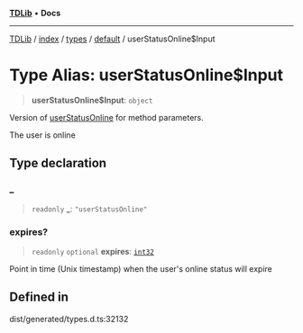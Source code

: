[**TDLib**](../../../../../../README.md) • **Docs**

***

[TDLib](../../../../../../modules.md) / [index](../../../../../README.md) / [types](../../../README.md) / [default](../README.md) / userStatusOnline$Input

# Type Alias: userStatusOnline$Input

> **userStatusOnline$Input**: `object`

Version of [userStatusOnline](userStatusOnline.md) for method parameters.

The user is online

## Type declaration

### \_

> `readonly` **\_**: `"userStatusOnline"`

### expires?

> `readonly` `optional` **expires**: [`int32`](int32.md)

Point in time (Unix timestamp) when the user's online status will expire

## Defined in

dist/generated/types.d.ts:32132
